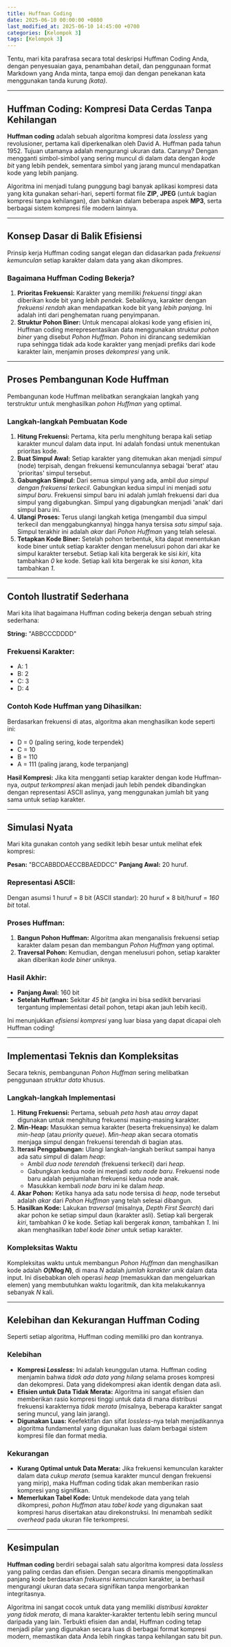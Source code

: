 ```yaml
---
title: Huffman Coding
date: 2025-06-10 00:00:00 +0800
last_modified_at: 2025-06-10 14:45:00 +0700
categories: [Kelompok 3]
tags: [Kelompok 3]
---
```

Tentu, mari kita parafrasa secara total deskripsi Huffman Coding Anda, dengan penyesuaian gaya, penambahan detail, dan penggunaan format Markdown yang Anda minta, tanpa emoji dan dengan penekanan kata menggunakan tanda kurung *(kata)*.

---

## Huffman Coding: Kompresi Data Cerdas Tanpa Kehilangan

**Huffman coding** adalah sebuah algoritma kompresi data *lossless* yang revolusioner, pertama kali diperkenalkan oleh David A. Huffman pada tahun 1952. Tujuan utamanya adalah mengurangi ukuran data. Caranya? Dengan mengganti simbol-simbol yang sering muncul di dalam data dengan *kode bit* yang lebih pendek, sementara simbol yang jarang muncul mendapatkan kode yang lebih panjang.

Algoritma ini menjadi tulang punggung bagi banyak aplikasi kompresi data yang kita gunakan sehari-hari, seperti format file **ZIP**, **JPEG** (untuk bagian kompresi tanpa kehilangan), dan bahkan dalam beberapa aspek **MP3**, serta berbagai sistem kompresi file modern lainnya.

---

## Konsep Dasar di Balik Efisiensi

Prinsip kerja Huffman coding sangat elegan dan didasarkan pada *frekuensi kemunculan* setiap karakter dalam data yang akan dikompres.

### Bagaimana Huffman Coding Bekerja?

1.  **Prioritas Frekuensi:** Karakter yang memiliki *frekuensi tinggi* akan diberikan kode bit yang *lebih pendek*. Sebaliknya, karakter dengan *frekuensi rendah* akan mendapatkan kode bit yang *lebih panjang*. Ini adalah inti dari penghematan ruang penyimpanan.
2.  **Struktur Pohon Biner:** Untuk mencapai alokasi kode yang efisien ini, Huffman coding merepresentasikan data menggunakan struktur *pohon biner* yang disebut *Pohon Huffman*. Pohon ini dirancang sedemikian rupa sehingga tidak ada kode karakter yang menjadi prefiks dari kode karakter lain, menjamin proses *dekompresi* yang unik.

---

## Proses Pembangunan Kode Huffman

Pembangunan kode Huffman melibatkan serangkaian langkah yang terstruktur untuk menghasilkan *pohon Huffman* yang optimal.

### Langkah-langkah Pembuatan Kode

1.  **Hitung Frekuensi:** Pertama, kita perlu menghitung berapa kali setiap karakter muncul dalam data input. Ini adalah fondasi untuk menentukan prioritas kode.
2.  **Buat Simpul Awal:** Setiap karakter yang ditemukan akan menjadi *simpul* (node) terpisah, dengan frekuensi kemunculannya sebagai 'berat' atau 'prioritas' simpul tersebut.
3.  **Gabungkan Simpul:** Dari semua simpul yang ada, ambil *dua simpul dengan frekuensi terkecil*. Gabungkan kedua simpul ini menjadi *satu simpul baru*. Frekuensi simpul baru ini adalah jumlah frekuensi dari dua simpul yang digabungkan. Simpul yang digabungkan menjadi 'anak' dari simpul baru ini.
4.  **Ulangi Proses:** Terus ulangi langkah ketiga (mengambil dua simpul terkecil dan menggabungkannya) hingga hanya tersisa *satu simpul* saja. Simpul terakhir ini adalah *akar* dari *Pohon Huffman* yang telah selesai.
5.  **Tetapkan Kode Biner:** Setelah pohon terbentuk, kita dapat menentukan kode biner untuk setiap karakter dengan menelusuri pohon dari akar ke simpul karakter tersebut. Setiap kali kita bergerak ke sisi *kiri*, kita tambahkan *0* ke kode. Setiap kali kita bergerak ke sisi *kanan*, kita tambahkan *1*.

---

## Contoh Ilustratif Sederhana

Mari kita lihat bagaimana Huffman coding bekerja dengan sebuah string sederhana:

**String:** "ABBCCCDDDD"

### Frekuensi Karakter:

* A: 1
* B: 2
* C: 3
* D: 4

### Contoh Kode Huffman yang Dihasilkan:

Berdasarkan frekuensi di atas, algoritma akan menghasilkan kode seperti ini:

* D = 0 (paling sering, kode terpendek)
* C = 10
* B = 110
* A = 111 (paling jarang, kode terpanjang)

**Hasil Kompresi:** Jika kita mengganti setiap karakter dengan kode Huffman-nya, *output terkompresi* akan menjadi jauh lebih pendek dibandingkan dengan representasi ASCII aslinya, yang menggunakan jumlah bit yang sama untuk setiap karakter.

---

## Simulasi Nyata

Mari kita gunakan contoh yang sedikit lebih besar untuk melihat efek kompresi:

**Pesan:** "BCCABBDDAECCBBAEDDCC"
**Panjang Awal:** 20 huruf.

### Representasi ASCII:

Dengan asumsi 1 huruf = 8 bit (ASCII standar):
20 huruf $\times$ 8 bit/huruf = *160 bit* total.

### Proses Huffman:

1.  **Bangun Pohon Huffman:** Algoritma akan menganalisis frekuensi setiap karakter dalam pesan dan membangun *Pohon Huffman* yang optimal.
2.  **Traversal Pohon:** Kemudian, dengan menelusuri pohon, setiap karakter akan diberikan *kode biner* uniknya.

### Hasil Akhir:

* **Panjang Awal:** 160 bit
* **Setelah Huffman:** Sekitar *45 bit* (angka ini bisa sedikit bervariasi tergantung implementasi detail pohon, tetapi akan jauh lebih kecil).

Ini menunjukkan *efisiensi kompresi* yang luar biasa yang dapat dicapai oleh Huffman coding!

---

## Implementasi Teknis dan Kompleksitas

Secara teknis, pembangunan *Pohon Huffman* sering melibatkan penggunaan *struktur data* khusus.

### Langkah-langkah Implementasi

1.  **Hitung Frekuensi:** Pertama, sebuah *peta hash* atau *array* dapat digunakan untuk menghitung frekuensi masing-masing karakter.
2.  **Min-Heap:** Masukkan semua karakter (beserta frekuensinya) ke dalam *min-heap* (atau *priority queue*). *Min-heap* akan secara otomatis menjaga simpul dengan frekuensi terendah di bagian atas.
3.  **Iterasi Penggabungan:** Ulangi langkah-langkah berikut sampai hanya ada satu simpul di dalam *heap*:
    * Ambil *dua node terendah* (frekuensi terkecil) dari *heap*.
    * Gabungkan kedua node ini menjadi *satu node baru*. Frekuensi node baru adalah penjumlahan frekuensi kedua node anak.
    * Masukkan kembali *node baru* ini ke dalam *heap*.
4.  **Akar Pohon:** Ketika hanya ada satu node tersisa di *heap*, node tersebut adalah *akar* dari *Pohon Huffman* yang telah selesai dibangun.
5.  **Hasilkan Kode:** Lakukan *traversal* (misalnya, *Depth First Search*) dari akar pohon ke setiap simpul daun (karakter asli). Setiap kali bergerak *kiri*, tambahkan *0* ke kode. Setiap kali bergerak *kanan*, tambahkan *1*. Ini akan menghasilkan *tabel kode biner* untuk setiap karakter.

### Kompleksitas Waktu

Kompleksitas waktu untuk membangun *Pohon Huffman* dan menghasilkan kode adalah **$O(N \log N)$**, di mana $N$ adalah *jumlah karakter unik* dalam data input. Ini disebabkan oleh operasi *heap* (memasukkan dan mengeluarkan elemen) yang membutuhkan waktu logaritmik, dan kita melakukannya sebanyak $N$ kali.

---

## Kelebihan dan Kekurangan Huffman Coding

Seperti setiap algoritma, Huffman coding memiliki pro dan kontranya.

### Kelebihan

* **Kompresi *Lossless*:** Ini adalah keunggulan utama. Huffman coding menjamin bahwa *tidak ada data yang hilang* selama proses kompresi dan dekompresi. Data yang didekompresi akan identik dengan data asli.
* **Efisien untuk Data Tidak Merata:** Algoritma ini sangat efisien dan memberikan rasio kompresi tinggi untuk data di mana distribusi frekuensi karakternya *tidak merata* (misalnya, beberapa karakter sangat sering muncul, yang lain jarang).
* **Digunakan Luas:** Keefektifan dan sifat *lossless*-nya telah menjadikannya algoritma fundamental yang digunakan luas dalam berbagai sistem kompresi file dan format media.

### Kekurangan

* **Kurang Optimal untuk Data Merata:** Jika frekuensi kemunculan karakter dalam data *cukup merata* (semua karakter muncul dengan frekuensi yang mirip), maka Huffman coding tidak akan memberikan rasio kompresi yang signifikan.
* **Memerlukan Tabel Kode:** Untuk mendekode data yang telah dikompresi, *pohon Huffman* atau *tabel kode* yang digunakan saat kompresi harus disertakan atau direkonstruksi. Ini menambah sedikit *overhead* pada ukuran file terkompresi.

---

## Kesimpulan

**Huffman coding** berdiri sebagai salah satu algoritma kompresi data *lossless* yang paling cerdas dan efisien. Dengan secara dinamis mengoptimalkan panjang kode berdasarkan *frekuensi kemunculan* karakter, ia berhasil mengurangi ukuran data secara signifikan tanpa mengorbankan integritasnya.

Algoritma ini sangat cocok untuk data yang memiliki *distribusi karakter yang tidak merata*, di mana karakter-karakter tertentu lebih sering muncul daripada yang lain. Terbukti efisien dan andal, Huffman coding tetap menjadi pilar yang digunakan secara luas di berbagai format kompresi modern, memastikan data Anda lebih ringkas tanpa kehilangan satu bit pun.